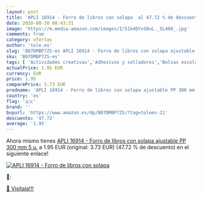 ```yaml
---
layout: post
title: 'APLI 16914 - Forro de libros con solapa  al 47.72 % de descuento'
date: 2020-08-30 08:43:31
image: 'https://m.media-amazon.com/images/I/51k4DYvS8uL._SL400_.jpg'
comments: true
category: ofertas
author: 'tole.es'
slug: 'B07DMBP7ZS-es APLI 16914 - Forro de libros con solapa ajustable PP 300...'
sku: 'B07DMBP7ZS-es'
tags: [ 'Actividades creativas','Adhesivos y selladores','Bolsas escolares','Bricolaje y herramientas','Cuchillos de cocina','Equipaje','Ferretería','Hogar y cocina','Juegos de cuchillos de cocina','Juguetes','Juguetes y juegos','Lápices de colores para niños','Material de escritura y dibujo para niños','Mochilas, estuches y sets escolares','Pegamentos instantáneos','Utensilios de cocina','apli', ]
actualPrice: 1.95 EUR
currency: EUR
price: 1.95
comparePrice: 3.73 EUR
prodname: 'APLI 16914 - Forro de libros con solapa ajustable PP 300 mm 5 u.'
country: 'es'
flag: '🇪🇸'
brand: ''
buyurl: 'https://www.amazon.es/dp/B07DMBP7ZS/?tag=tolees-21'
descuento: '47.72'
average: '1.95'
---
```


Ahora mismo tienes [APLI 16914 - Forro de libros con solapa ajustable PP 300 mm 5 u.](https://www.amazon.es/dp/B07DMBP7ZS/?tag=tolees-21) a 1.95 EUR (original: 3.73 EUR) (47.72 %  de descuento) en el siguiente enlace!

[![APLI 16914 - Forro de libros con solapa ](https://m.media-amazon.com/images/I/51k4DYvS8uL._SL400_.jpg)](https://www.amazon.es/dp/B07DMBP7ZS/?tag=tolees-21)

🔎:


[🛒 Visítala!!!](https://www.amazon.es/dp/B07DMBP7ZS/?tag=tolees-21)
